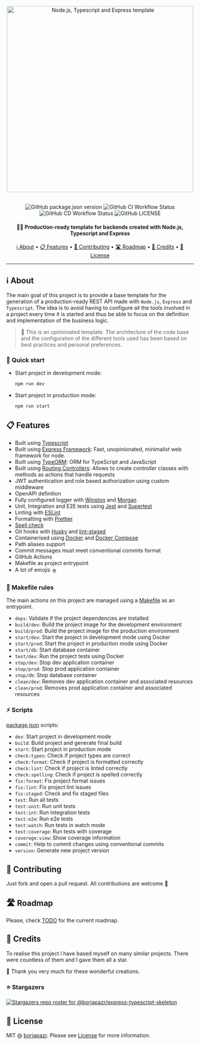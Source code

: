 <div align="center">
 <img
  width="500"
 alt="Node.js, Typescript and Express template"
 src="https://i.imgur.com/bpnghuI.png">
<br>
<br>

![GitHub package.json version](https://img.shields.io/github/package-json/v/borjapazr/express-typescript-skeleton?style=flat-square)
![GitHub CI Workflow Status](https://img.shields.io/github/workflow/status/borjapazr/express-typescript-skeleton/CI?style=flat-square&logo=github&label=CI)
![GitHub CD Workflow Status](https://img.shields.io/github/workflow/status/borjapazr/express-typescript-skeleton/CD?style=flat-square&logo=github&label=CD)
![GitHub LICENSE](https://img.shields.io/github/license/borjapazr/express-typescript-skeleton?style=flat-square)

<h4>
  🔰🦸 Production-ready template for backends created with Node.js, Typescript and Express
</h4>

<a href="#ℹ️-about">ℹ️ About</a> •
<a href="#-features">📋 Features</a> •
<a href="#-contributing"> 🤝 Contributing</a> •
<a href="#️-roadmap"> 🛣️ Roadmap</a> •
<a href="#-credits">🎯 Credits</a> •
<a href="#-license">🚩 License</a>

</div>

---

## ℹ️ About

The main goal of this project is to provide a base template for the generation of a production-ready REST API made with `Node.js`, `Express` and `Typescript`. The idea is to avoid having to configure all the tools involved in a project every time it is started and thus be able to focus on the definition and implementation of the business logic.

> 📣 This is an opinionated template. The architecture of the code base and the configuration of the different tools used has been based on best practices and personal preferences.

### 🚀 Quick start

- Start project in development mode:

  ```bash
  npm run dev
  ```

- Start project in production mode:

  ```bash
  npm run start
  ```

## 📋 Features

- Built using [Typescript](https://github.com/microsoft/TypeScript)
- Built using [Express Framework](https://github.com/expressjs/express): Fast, unopinionated, minimalist web framework for node.
- Built using [TypeORM](https://typeorm.io/): ORM for TypeScript and JavaScript
- Built using [Routing Controllers](https://github.com/typestack/routing-controllers): Allows to create controller classes with methods as actions that handle requests
- JWT authentication and role based authorization using custom middleware
- OpenAPI definition
- Fully configured logger with [Winston](https://github.com/winstonjs/winston) and [Morgan](https://github.com/expressjs/morgan)
- Unit, Integration and E2E tests using [Jest](https://github.com/facebook/jest) and [Supertest](https://github.com/visionmedia/supertest)
- Linting with [ESLint](https://github.com/eslint/eslint)
- Formatting with [Prettier](https://github.com/prettier/prettier)
- [Spell check](https://github.com/streetsidesoftware/cspell)
- Git hooks with [Husky](https://github.com/typicode/husky) and [lint-staged](https://github.com/okonet/lint-staged)
- Containerised using [Docker](https://www.docker.com/) and [Docker Compose](https://docs.docker.com/compose/)
- Path aliases support
- Commit messages must meet conventional commits format
- GitHub Actions
- Makefile as project entrypoint
- A lot of emojis 🛸

### 🐐 Makefile rules

The main actions on this project are managed using a [Makefile](Makefile) as an entrypoint.

- `deps`: Validate if the project dependencies are installed
- `build/dev`: Build the project image for the development environment
- `build/prod`: Build the project image for the production environment
- `start/dev`: Start the project in development mode using Docker
- `start/prod`: Start the project in production mode using Docker
- `start/db`: Start database container
- `test/dev`: Run the project tests using Docker
- `stop/dev`: Stop dev application container
- `stop/prod`: Stop prod application container
- `stop/db`: Stop database container
- `clean/dev`: Removes dev application container and associated resources
- `clean/prod`: Removes prod application container and associated resources

### ⚡ Scripts

[package.json](package.json) scripts:

- `dev`: Start project in development mode
- `build`: Build project and generate final build
- `start`: Start project in production mode
- `check:types`: Check if project types are correct
- `check:format`: Check if project is formatted correctly
- `check:lint`: Check if project is linted correctly
- `check:spelling`: Check if project is spelled correctly
- `fix:format`: Fix project format issues
- `fix:lint`: Fix project lint issues
- `fix:staged`: Check and fix staged files
- `test`: Run all tests
- `test:unit`: Run unit tests
- `test:int`: Run integration tests
- `test:e2e`: Run e2e tests
- `test:watch`: Run tests in watch mode
- `test:coverage`: Run tests with coverage
- `coverage:view`: Show coverage information
- `commit`: Help to commit changes using conventional commits
- `version`: Generate new project version

## 🤝 Contributing

Just fork and open a pull request. All contributions are welcome 🤗

## 🛣️ Roadmap

Please, check [TODO](TODO.md) for the current roadmap.

## 🎯 Credits

To realise this project I have based myself on many similar projects. There were countless of them and I gave them all a star.

🙏 Thank you very much for these wonderful creations.

### ⭐ Stargazers

[![Stargazers repo roster for @borjapazr/express-typescript-skeleton](https://reporoster.com/stars/borjapazr/express-typescript-skeleton)](https://github.com/borjapazr/express-typescript-skeleton/stargazers)

## 🚩 License

MIT @ [borjapazr](https://me.marsmachine.space). Please see [License](LICENSE) for more information.
